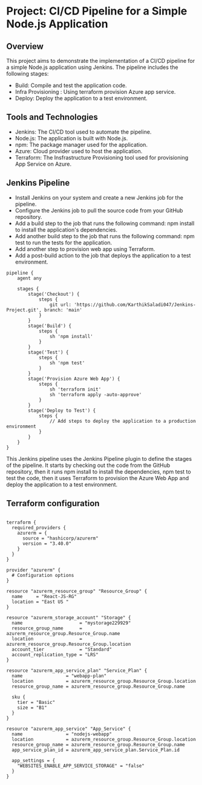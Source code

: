 # Project: CI/CD Pipeline for a Simple Node.js Application

## Overview
This project aims to demonstrate the implementation of a CI/CD pipeline for a simple Node.js application using Jenkins. The pipeline includes the following stages:
- Build: Compile and test the application code.
- Infra Provisioning : Using terraform provision Azure app service.
- Deploy: Deploy the application to a test environment.

## Tools and Technologies
- Jenkins: The CI/CD tool used to automate the pipeline.
- Node.js: The application is built with Node.js.
- npm: The package manager used for the application.
- Azure: Cloud provider used to host the application.
- Terraform: The Insfrastructure Provisioning tool used for provisioning App Service on Azure.

## Jenkins Pipeline
- Install Jenkins on your system and create a new Jenkins job for the pipeline.
- Configure the Jenkins job to pull the source code from your GitHub repository.
- Add a build step to the job that runs the following command: npm install to install the application's dependencies.
- Add another build step to the job that runs the following command: npm test to run the tests for the application.
- Add another step to provision web app using Terraform.
- Add a post-build action to the job that deploys the application to a test environment.
```
pipeline {
    agent any

    stages {
        stage('Checkout') {
            steps {
                git url: 'https://github.com/KarthikSaladi047/Jenkins-Project.git', branch: 'main'
            }
        }
        stage('Build') {
            steps {
                sh 'npm install'
            }
        }
        stage('Test') {
            steps {
                sh 'npm test'
            }
        }
        stage('Provision Azure Web App') {
            steps {
                sh 'terraform init'
                sh 'terraform apply -auto-approve'
            }
        }
        stage('Deploy to Test') {
            steps {
                // Add steps to deploy the application to a production environment
            }
        }
    }
}

```
This Jenkins pipeline uses the Jenkins Pipeline plugin to define the stages of the pipeline. It starts by checking out the code from the GitHub repository, then it runs npm install to install the dependencies, npm test to test the code, then it uses Terraform to provision the Azure Web App and deploy the application to a test environment.

## Terraform configuration
```

terraform {
  required_providers {
    azurerm = {
      source = "hashicorp/azurerm"
      version = "3.40.0"
    }
  }
}

provider "azurerm" {
  # Configuration options
}

resource "azurerm_resource_group" "Resource_Group" {
  name     = "React-JS-RG"
  location = "East US "
}

resource "azurerm_storage_account" "Storage" {
  name                     = "mystorage229929"
  resource_group_name      = azurerm_resource_group.Resource_Group.name
  location                 = azurerm_resource_group.Resource_Group.location
  account_tier             = "Standard"
  account_replication_type = "LRS"
}

resource "azurerm_app_service_plan" "Service_Plan" {
  name                = "webapp-plan"
  location            = azurerm_resource_group.Resource_Group.location
  resource_group_name = azurerm_resource_group.Resource_Group.name

  sku {
    tier = "Basic"
    size = "B1"
  }
}

resource "azurerm_app_service" "App_Service" {
  name                = "nodejs-webapp"
  location            = azurerm_resource_group.Resource_Group.location
  resource_group_name = azurerm_resource_group.Resource_Group.name
  app_service_plan_id = azurerm_app_service_plan.Service_Plan.id

  app_settings = {
    "WEBSITES_ENABLE_APP_SERVICE_STORAGE" = "false"
  }
}

```

